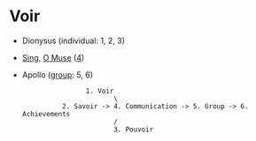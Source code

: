 # Voir

- Dionysus (individual: 1, 2, 3)
- [Sing](https://en.wikisource.org/wiki/An_Attempt_at_Self-Criticism#3), [O Muse](https://www.gutenberg.org/files/2199/2199-h/2199-h.htm#chap01) ([4](https://github.com/abikesa/lor))
- Apollo ([group](https://www.youtube.com/watch?v=l50EVw7C7ks): 5, 6)

                      1. Voir
                             \
                2. Savoir -> 4. Communication -> 5. Group -> 6. Achievements
                             /
                             3. Pouvoir

```{tableofcontents}
```
